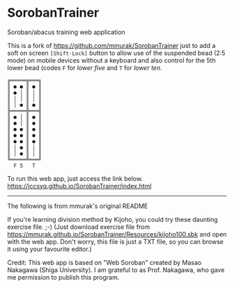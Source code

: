 # SorobanTrainer

Soroban/abacus training web application

This is a fork of https://github.com/mmurak/SorobanTrainer just to add a soft on screen ```[Shift-Lock]``` button to allow use of the suspended bead (2:5 mode) on mobile devices without a keyboard and also control for the 5th lower bead (codes ```F``` for *lower five* and ```T``` for *lower ten*.

```
╔═════╦═══╗
║ ● ● ║ ● ║
║ ● │ ║ │ ║
║ │ │ ║ │ ║
║ │ ● ║ ● ║
╠═════╬═══╣
║ ● │ ║ ● ║
║ ● │ ║ ● ║
║ ● ● ║ ● ║
║ ● ● ║ ● ║
║ ● ● ║ ● ║
║ │ ● ║ │ ║
║ │ ● ║ │ ║
╚═════╩═══╝
  F 5   T  
```

To run this web app, just access the link below.
https://jccsvq.github.io/SorobanTrainer/index.html


***


The following is from mmurak's original README

If you're learning division method by Kijoho, you could try these daunting exercise file.  ;-)
(Just download exercise file from https://mmurak.github.io/SorobanTrainer/Resources/kijoho100.sbk and open with the web app.
 Don't worry, this file is just a TXT file, so you can browse it using your favourite editor.)

Credit: This web app is based on "Web Soroban" created by Masao Nakagawa (Shiga University).  I am grateful to as Prof. Nakagawa, who gave me permission to publish this program.
